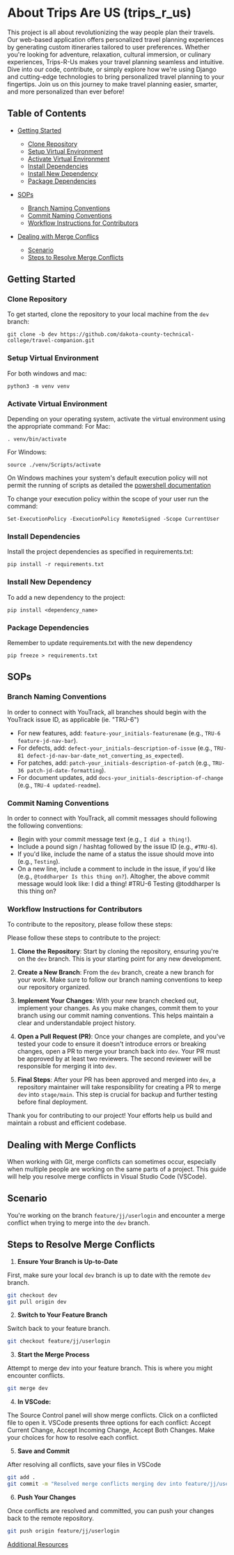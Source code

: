 # About Trips Are US (trips_r_us)

This project is all about revolutionizing the way people plan their travels. Our web-based application offers personalized travel planning experiences by generating custom itineraries tailored to user preferences. Whether you're looking for adventure, relaxation, cultural immersion, or culinary experiences, Trips-R-Us makes your travel planning seamless and intuitive. Dive into our code, contribute, or simply explore how we're using Django and cutting-edge technologies to bring personalized travel planning to your fingertips. Join us on this journey to make travel planning easier, smarter, and more personalized than ever before!

## Table of Contents

- [Getting Started](#getting-started)
  - [Clone Repository](#clone-repository)
  - [Setup Virtual Environment](#setup-virtual-environment)
  - [Activate Virtual Environment](#activate-virtual-environment)
  - [Install Dependencies](#install-dependencies)
  - [Install New Dependency](#install-new-dependency)
  - [Package Dependencies](#package-dependencies)
- [SOPs](#sops)
  - [Branch Naming Conventions](#branch-naming-conventions)
  - [Commit Naming Conventions](#commit-naming-conventions)
  - [Workflow Instructions for Contributors](#workflow-instructions-for-contributors)

- [Dealing with Merge Conflics](#dealing-with-merge-conflicts)
  - [Scenario](#scenario)
  - [Steps to Resolve Merge Conflicts](#steps-to-resolve-merge-conflicts)

## Getting Started

### Clone Repository

To get started, clone the repository to your local machine from the `dev` branch:

```shell
git clone -b dev https://github.com/dakota-county-technical-college/travel-companion.git
```

### Setup Virtual Environment

For both windows and mac:

```shell
python3 -m venv venv
```

### Activate Virtual Environment

Depending on your operating system, activate the virtual environment using the appropriate command:
For Mac:

```shell
. venv/bin/activate
```

For Windows:

```shell
source ./venv/Scripts/activate
```

On Windows machines your system's default execution policy will not permit the running of scripts as detailed the [powershell documentation](https://learn.microsoft.com/en-us/powershell/module/microsoft.powershell.core/about/about_execution_policies?view=powershell-7.4)

To change your execution policy within the scope of your user run the command:

```shell
Set-ExecutionPolicy -ExecutionPolicy RemoteSigned -Scope CurrentUser
```

### Install Dependencies

Install the project dependencies as specified in requirements.txt:

```shell
pip install -r requirements.txt
```

### Install New Dependency

To add a new dependency to the project:

```shell
pip install <dependency_name>
```

### Package Dependencies

Remember to update requirements.txt with the new dependency

```shell
pip freeze > requirements.txt
```

## SOPs

### Branch Naming Conventions

In order to connect with YouTrack, all branches should begin with the YouTrack issue ID, as applicable (ie. "TRU-6")

- For new features, add: `feature-your_initials-featurename` (e.g., `TRU-6 feature-jd-nav-bar`).
- For defects, add: `defect-your_initials-description-of-issue` (e.g., `TRU-81 defect-jd-nav-bar-date_not_converting_as_expected`).
- For patches, add: `patch-your_initials-description-of-patch` (e.g., `TRU-36 patch-jd-date-formatting`).
- For document updates, add `docs-your_initials-description-of-change` (e.g., `TRU-4 updated-readme`).

### Commit Naming Conventions

In order to connect with YouTrack, all commit messages should following the following conventions:

- Begin with your commit message text (e.g., `I did a thing!`).
- Include a pound sign / hashtag followed by the issue ID (e.g., `#TRU-6`).
- If you'd like, include the name of a status the issue should move into (e.g., `Testing`).
- On a new line, include a comment to include in the issue, if you'd like (e.g., `@toddharper Is this thing on?`).
  Altogher, the above commit message would look like:
  I did a thing! #TRU-6 Testing
  @toddharper Is this thing on?

### Workflow Instructions for Contributors

To contribute to the repository, please follow these steps:

Please follow these steps to contribute to the project:

1. **Clone the Repository**: Start by cloning the repository, ensuring you're on the `dev` branch. This is your starting point for any new development.

2. **Create a New Branch**: From the `dev` branch, create a new branch for your work. Make sure to follow our branch naming conventions to keep our repository organized.

3. **Implement Your Changes**: With your new branch checked out, implement your changes. As you make changes, commit them to your branch using our commit naming conventions. This helps maintain a clear and understandable project history.

4. **Open a Pull Request (PR)**: Once your changes are complete, and you've tested your code to ensure it doesn't introduce errors or breaking changes, open a PR to merge your branch back into `dev`. Your PR must be approved by at least two reviewers. The second reviewer will be responsible for merging it into `dev`.

5. **Final Steps**: After your PR has been approved and merged into `dev`, a repository maintainer will take responsibility for creating a PR to merge `dev` into `stage/main`. This step is crucial for backup and further testing before final deployment.

Thank you for contributing to our project! Your efforts help us build and maintain a robust and efficient codebase.

## Dealing with Merge Conflicts

When working with Git, merge conflicts can sometimes occur, especially when multiple people are working on the same parts of a project. This guide will help you resolve merge conflicts in Visual Studio Code (VSCode).

## Scenario

You're working on the branch `feature/jj/userlogin` and encounter a merge conflict when trying to merge into the `dev` branch.

## Steps to Resolve Merge Conflicts

1. **Ensure Your Branch is Up-to-Date**

First, make sure your local `dev` branch is up to date with the remote `dev` branch.

```sh
git checkout dev
git pull origin dev
```

2. **Switch to Your Feature Branch**

Switch back to your feature branch.

```sh
git checkout feature/jj/userlogin
```

3. **Start the Merge Process**

Attempt to merge dev into your feature branch. This is where you might encounter conflicts.

```sh
git merge dev
```

4. **In VSCode:**

The Source Control panel will show merge conflicts.
Click on a conflicted file to open it.
VSCode presents three options for each conflict: Accept Current Change, Accept Incoming Change, Accept Both Changes.
Make your choices for how to resolve each conflict.

5. **Save and Commit**

After resolving all conflicts, save your files in VSCode

```sh
git add .
git commit -m "Resolved merge conflicts merging dev into feature/jj/userlogin"
```

6. **Push Your Changes**

Once conflicts are resolved and committed, you can push your changes back to the remote repository.

```sh
git push origin feature/jj/userlogin
```

[Additional Resources](https://docs.github.com/en/pull-requests/collaborating-with-pull-requests/addressing-merge-conflicts/resolving-a-merge-conflict-using-the-command-line)